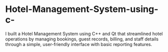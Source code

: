# Hotel-Management-System-using-c-
I built a Hotel Management System using C++ and Qt that streamlined hotel operations by managing bookings, guest records, billing, and staff details through a simple, user-friendly interface with basic reporting features.
